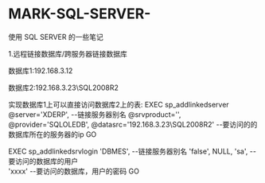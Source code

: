 # MARK-SQL-SERVER-
使用 SQL SERVER 的一些笔记

1.远程链接数据库/跨服务器链接数据库

数据库1:192.168.3.12

数据库2:192.168.3.23\SQL2008R2

实现数据库1上可以直接访问数据库2上的表:
EXEC  sp_addlinkedserver
@server='XDERP',   --链接服务器别名
@srvproduct='',
@provider='SQLOLEDB',
@datasrc='192.168.3.23\SQL2008R2'  --要访问的的数据库所在的服务器的ip
GO

EXEC sp_addlinkedsrvlogin
'DBMES',                  --链接服务器别名
'false', 
 NULL,
'sa',                     --要访问的数据库的用户              
'xxxx'                    --要访问的数据库，用户的密码
GO




